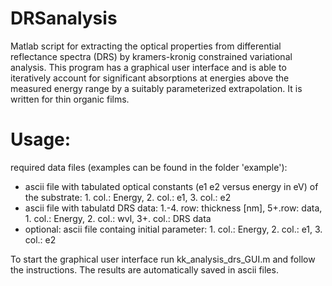 # DRSanalysis
Matlab script for extracting the optical properties from differential reflectance spectra (DRS) by kramers-kronig constrained variational analysis. This program has a graphical user interface and is able to iteratively account for significant absorptions at energies above the measured energy range by a suitably parameterized extrapolation. It is written for thin organic films.

# Usage:
required data files (examples can be found in the folder 'example'):
- ascii file with tabulated optical constants (e1 e2 versus energy in eV) of the substrate: 1. col.: Energy, 2. col.: e1, 3. col.: e2 
- ascii file with tabulatd DRS data: 1.-4. row: thickness [nm], 5+.row: data, 1. col.: Energy, 2. col.: wvl, 3+. col.: DRS data
- optional: ascii file containg initial parameter: 1. col.: Energy, 2. col.: e1, 3. col.: e2 

To start the graphical user interface run kk_analysis_drs_GUI.m and follow the instructions. The results are automatically saved in ascii files.
